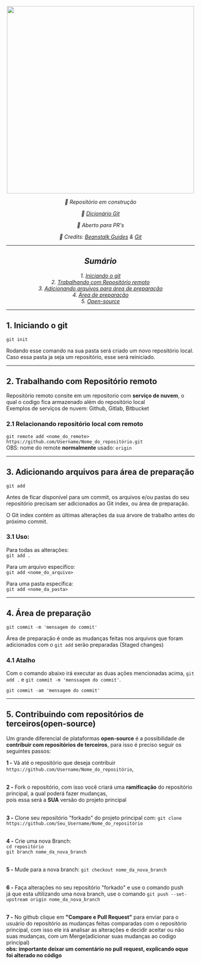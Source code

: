 <div align="center">
  
  <img src="https://i.imgur.com/0l2bQ8n.png" width="500px">
   
  *🔧 Repositório em construção*
  
  *📖 [Dicionário Git](https://github.com/joaovictornsv/git-CLI/blob/main/dictionary.md)*
  
  *🤝 Aberto para PR's*
  
  *📝 Credits: [Beanstalk Guides](http://guides.beanstalkapp.com/) & [Git](https://git-scm.com/)*
  
 </div>
 
<hr> 

<div align="center">
  
## *Sumário*
*1. [Iniciando o git](#1-iniciando-o-git)*\
*2. [Trabalhando com Repositório remoto](#2-trabalhando-com-repositório-remoto)*\
*3. [Adicionando arquivos para área de preparação](#3-adicionando-arquivos-para-área-de-preparação)*\
*4. [Área de preparação](#4-área-de-preparação)*\
*5. [Open-source](#5-Contribuindo-com-repositórios-de-terceiros(open-source))*
  
 </div>
 
<hr>

## 1. Iniciando o git

`git init`

Rodando esse comando na sua pasta será criado um novo repositório local. <br/>
Caso essa pasta ja seja um repositório, esse será reiniciado.
<hr>

## 2. Trabalhando com Repositório remoto

Repositório remoto consite em um repositorio com **serviço de nuvem**, o qual o codigo fica armazenado além do repositório local <br/>
Exemplos de serviços de nuvem: Github, Gitlab, Bitbucket

### 2.1 Relacionando repositório local com remoto

`git remote add <nome_do_remote> https://github.com/Username/Nome_do_repositório.git` <br/>
OBS: nome do remote **normalmente** usado: `origin`
<hr>

## 3. Adicionando arquivos para área de preparação

`git add`

Antes de ficar disponível para um commit, os arquivos e/ou pastas do seu repositório precisam ser adicionados ao Git index, ou área de preparação.

O Git index contém as últimas alterações da sua árvore de trabalho antes do próximo commit.

### 3.1 Uso:
Para todas as alterações:<br/>
`git add .`

Para um arquivo específico:<br/>
`git add <nome_do_arquivo>`

Para uma pasta específica:<br/>
`git add <nome_da_pasta>`
<hr>

## 4. Área de preparação

`git commit -m 'mensagem do commit'`

Área de preparação é onde as mudanças feitas nos arquivos que foram adicionados com o `git add` serão preparadas (Staged changes)

### 4.1 Atalho

Com o comando abaixo irá executar as duas ações mencionadas acima, `git add .` e `git commit -m 'menssagem do commit'`.

`git commit -am 'mensagem do commit'`

<hr>

## 5. Contribuindo com repositórios de terceiros(open-source)

Um grande diferencial de plataformas **open-source** é a possibilidade de **contribuir com repositórios de terceiros**, para isso é preciso seguir os seguintes passos:

**1 -** Vá até o repositório que deseja contribuir `https://github.com/Username/Nome_do_repositório`,
<br><br>

**2 -** Fork o repositório, com isso você criará uma **ramificação** do repositório principal, a qual poderá fazer mudanças, <br>
       pois essa será a **SUA** versão do projeto principal 
<br><br>

**3 -** Clone seu repositório "forkado" do projeto principal com: `git clone https://github.com/Seu_Username/Nome_do_repositório`
<br><br>

**4 -** Crie uma nova Branch: <br>
 `cd repositório` <br>
 `git branch nome_da_nova_branch`
 <br><br>
 
 **5 -** Mude para a nova branch: `git checkout nome_da_nova_branch`
 <br><br>
 
 **6 -** Faça alterações no seu repositório "forkado" e use o comando push <br>
 já que esta ultilizando uma nova branch, use o comando `git push --set-upstream origin nome_da_nova_branch`
 <br><br>
 
 **7 -** No github clique em **"Compare e Pull Request"** para enviar para o usuário do repositório as mudanças feitas comparadas com o repositório principal, com isso ele irá analisar as alterações e decidir aceitar ou não suas mudanças, com um Merge(adicionar suas mudanças ao codigo principal) <br>
**obs: importante deixar um comentário no pull request, explicando oque foi alterado no código**

